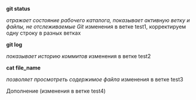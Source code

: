 **git status**

*отражает состояние рабочего каталога, показывает активную ветку и файлы, не отслеживаемые Git*
изменения в ветке test1, корректируем одну строку в разных ветках

**git log**

*показывает историю коммитов*
изменения в ветке test2

**cat file_name**

*позволяет просмотреть содержимое файла*
изменения в ветке test3



Дополнение (изменения в ветке test4)
